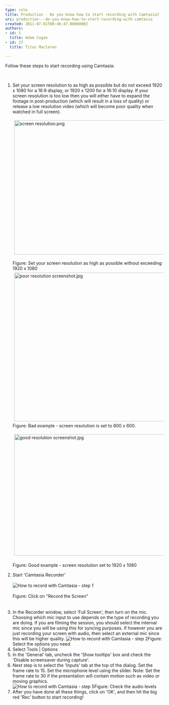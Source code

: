 ```yaml
---
type: rule
title: Production - Do you know how to start recording with Camtasia?
uri: production---do-you-know-how-to-start-recording-with-camtasia
created: 2011-07-01T08:46:47.0000000Z
authors:
- id: 1
  title: Adam Cogan
- id: 27
  title: Titus Maclaren

---
```




<span class='intro'> Follow these steps to start recording using Camtasia&#58;<div class="ms-rtestate-read ms-rte-wpbox"><div class="ms-rtestate-notify  ms-rtestate-read 71933c1f-6c2e-483a-919f-d06bf2002ad9" id="div_71933c1f-6c2e-483a-919f-d06bf2002ad9"></div>
<div id="vid_71933c1f-6c2e-483a-919f-d06bf2002ad9" style="display&#58;none;"></div></div>
​ </span>

<ol><li>Set your screen resolution to as high as possible but do not exceed 1920 x 1080 for a 16&#58;9 display,&#160;or 1920 x 1200 for a 16&#58;10 display. If your screen resolution is too low then you will either have to expand the footage in post-production (which will result in a loss of quality) or release a low resolution video (which will become poor quality when watched in full screen).</li>
<p><img width="644" height="429" src="/DesignandPresentation/RulesToBetterVideoRecording/PublishingImages/screen%20resolution.png" alt="screen resolution.png" style="margin&#58;5px;width&#58;644px;height&#58;429px;" /></p>
<span class="ssw-rteStyle-FigureNormal">Figure&#58; Set your screen resolution as high as possible without exceeding 1920 x 1080</span><img width="636" height="476" src="/DesignandPresentation/RulesToBetterVideoRecording/PublishingImages/poor%20resolution%20screenshot.jpg" alt="poor resolution screenshot.jpg" style="margin&#58;5px;width&#58;636px;height&#58;476px;" /><span class="ssw-rteStyle-FigureBad">Figure&#58; Bad example - screen resolution is set to 800 x 600.</span>
<p><img width="638" height="388" src="/DesignandPresentation/RulesToBetterVideoRecording/PublishingImages/good%20resolution%20screenshot.jpg" alt="good resolution screenshot.jpg" style="margin&#58;5px;width&#58;638px;height&#58;388px;" /><br><br><span class="ssw-rteStyle-FigureGood">Figure&#58; Good example - screen resolution set to 1920 x 1080</span><br></p>
<li>Start 'Camtasia Recorder' <div class="ms-rtestate-read ms-rte-wpbox"><div class="ms-rtestate-notify  ms-rtestate-read 275f23d5-d978-4a25-851a-65779cf3f28c" id="div_275f23d5-d978-4a25-851a-65779cf3f28c"></div>
<div id="vid_275f23d5-d978-4a25-851a-65779cf3f28c" style="display&#58;none;"></div></div>
​​<br><img src="/DesignandPresentation/RulesToBetterVideoRecording/PublishingImages/record-camtasia-1.jpg" alt="How to record with Camtasia - step 1" class="ms-rteCustom-ImageArea" /></li>
<br><span class="ms-rteCustom-FigureNormal">Figure&#58; Click on &quot;Record the Screen&quot;</span> <div class="ms-rtestate-read ms-rte-wpbox"><div class="ms-rtestate-notify  ms-rtestate-read 0fd1484c-b4d9-4ad7-a450-b7499f930f1d" id="div_0fd1484c-b4d9-4ad7-a450-b7499f930f1d">&#160;</div>
<br><span id="__publishingReusableFragment"></span><div id="vid_0fd1484c-b4d9-4ad7-a450-b7499f930f1d" style="display&#58;none;"></div></div>
<li>In the Recorder window, select 'Full Screen', then turn on the mic. Choosing which mic input to use depends on the type of recording you are doing. If you are filming the session, you should select the internal mic since you will be using this for syncing purposes. If however you are just recording your screen with audio, then select an external mic since this will be higher quality. <img src="/DesignandPresentation/RulesToBetterVideoRecording/PublishingImages/record-camtasia-2.jpg" alt="How to record with Camtasia - step 2" class="ms-rteCustom-ImageArea" /><span class="ms-rteCustom-FigureNormal">Figure&#58; Select the options you need</span> </li>
<li>Select Tools | Options</li>
<li>In the 'General' tab, uncheck the 'Show tooltips' box and check the 'Disable screensaver during capture'.</li>
<li>Next step is to select the 'Inputs' tab at the top of the dialog. Set the frame rate to 15. Set the microphone level using the slider. Note&#58; Set the frame rate to 30 if the presentation will contain motion such as video or moving graphics.</li>
<img src="/DesignandPresentation/RulesToBetterVideoRecording/PublishingImages/record-camtasia-3.jpg" alt="How to record with Camtasia - step 5" class="ms-rteCustom-ImageArea" /><span class="ms-rteCustom-FigureNormal">Figure&#58; Check the audio levels</span> <li>After you have done all these things, click on 'OK', and then hit the big red 'Rec' button to start recording!</li></ol>
​​


